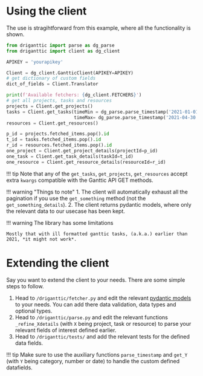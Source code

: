 # Using the client

The use is stragihtforward from this example, where all the functionality is shown.

```python
from driganttic import parse as dg_parse
from driganttic import client as dg_client

APIKEY = 'yourapikey'

Client = dg_client.GantticClient(APIKEY=APIKEY)
# get dictionary of custom fields
dict_of_fields = Client.Translator

print(f'Available fetchers: {dg_client.FETCHERS}')
# get all projects, tasks and resources
projects = Client.get_projects()
tasks = Client.get_tasks(timeMin = dg_parse.parse_timestamp('2021-01-01'),
                         timeMax= dg_parse.parse_timestamp('2021-04-30'))
resources = Client.get_resources()

p_id = projects.fetched_items.pop().id
t_id = tasks.fetched_items.pop().id
r_id = resources.fetched_items.pop().id
one_project = Client.get_project_details(projectId=p_id)
one_task = Client.get_task_details(taskId=t_id)
one_resource = Client.get_resource_details(resourceId=r_id)
```

!!! tip
    Note that any of the `get_tasks`, `get_projects`, `get_resources` accept extra `kwargs` compatible with the Ganttic API GET methods.

!!! warning "Things to note"
    1. The client will automatically exhaust all the pagination if you use the `get_something` method (not the `get_something_details`).
    2. The client returns pydantic models, where only the relevant data to our usecase has been kept.

!!! warning
    The library has some limitations

    Mostly that with ill formatted ganttic tasks, (a.k.a.) earlier than 2021, *it might not work*.

# Extending the client

Say you want to extend the client to your needs. There are some simple steps to follow.

1. Head to `/driganttic/fetcher.py` and edit the relevant [pydantic models](https://pydantic-docs.helpmanual.io/) to your needs. You can add there data validation, data types and optional types.
2. Head to `/driganttic/parse.py` and edit the relevant functions `_refine_Xdetails` (with `X` being project, task or resource) to parse your relevant fields of interest defined earlier.
3. Head to `/driganttic/tests/` and add the relevant tests for the defined data fields.

!!! tip
    Make sure to use the auxiliary functions `parse_timestamp` and `get_Y` (with `Y` being category, number or date) to handle the custom defined datafields.
 